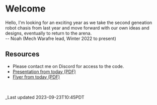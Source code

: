 # Welcome

Hello,
I'm looking for an exciting year as we take the second geneation robot chasis from last year and move forward with our own ideas and designs, eventually to return to the arena.  
-- Noah (Mech Warafre lead, Winter 2022 to present)

## Resources

- Please contact me on Discord for access to the code.
- [Presentation from today (PDF)]()
- [Flyer from today (PDF)]()

<br>
<br>
_Last updated 2023-09-23T10:45PDT

